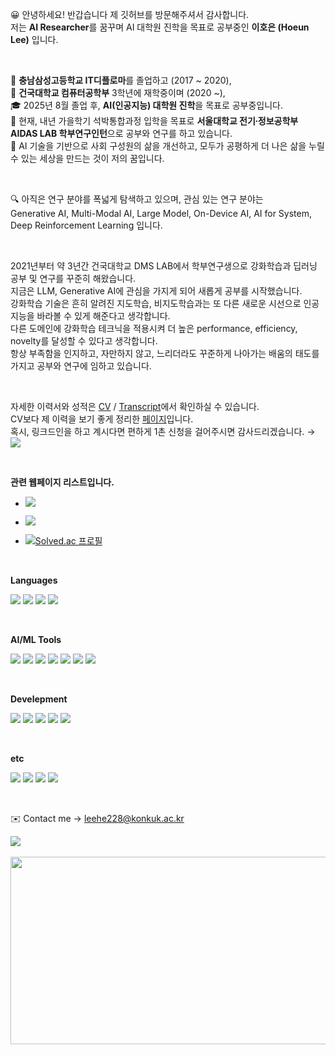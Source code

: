 😀 안녕하세요! 반갑습니다 제 깃허브를 방문해주셔서 감사합니다. <br>
저는 **AI Researcher**를 꿈꾸며 AI 대학원 진학을 목표로 공부중인 **이호은 (Hoeun Lee)** 입니다.

<br>

🏫 **충남삼성고등학교 IT디플로마**를 졸업하고 (2017 ~ 2020), <br>
🏢 **건국대학교 컴퓨터공학부** 3학년에 재학중이며 (2020 ~), <br>
🎓 2025년 8월 졸업 후, **AI(인공지능) 대학원 진학**을 목표로 공부중입니다. <br>
🔬 현재, 내년 가을학기 석박통합과정 입학을 목표로 **서울대학교 전기∙정보공학부 AIDAS LAB 학부연구인턴**으로 공부와 연구를 하고 있습니다. <br>
🌟 AI 기술을 기반으로 사회 구성원의 삶을 개선하고, 모두가 공평하게 더 나은 삶을 누릴 수 있는 세상을 만드는 것이 저의 꿈입니다.

<br>

🔍 아직은 연구 분야를 폭넓게 탐색하고 있으며, 관심 있는 연구 분야는 <br>
Generative AI, Multi-Modal AI, Large Model, On-Device AI, AI for System, Deep Reinforcement Learning 입니다.

<br>
 
2021년부터 약 3년간 건국대학교 DMS LAB에서 학부연구생으로 강화학습과 딥러닝 공부 및 연구를 꾸준히 해왔습니다. <br>
지금은 LLM, Generative AI에 관심을 가지게 되어 새롭게 공부를 시작했습니다. <br>
강화학습 기술은 흔히 알려진 지도학습, 비지도학습과는 또 다른 새로운 시선으로 인공지능을 바라볼 수 있게 해준다고 생각합니다. <br>
다른 도메인에 강화학습 테크닉을 적용시켜 더 높은 performance, efficiency, novelty를 달성할 수 있다고 생각합니다. <br>
항상 부족함을 인지하고, 자만하지 않고, 느리더라도 꾸준하게 나아가는 배움의 태도를 가지고 공부와 연구에 임하고 있습니다.

<br>

자세한 이력서와 성적은 [CV](https://github.com/leehe228/leehe228/blob/main/CV_HoeunLee.pdf) / [Transcript](https://github.com/leehe228/leehe228/blob/main/transcript_en_HoeunLee.pdf)에서 확인하실 수 있습니다. <br>
CV보다 제 이력을 보기 좋게 정리한 [페이지](https://github.com/leehe228/leehe228/blob/main/README_full.md)입니다. <br>
혹시, 링크드인을 하고 계시다면 편하게 1촌 신청을 걸어주시면 감사드리겠습니다. → <a href="https://www.linkedin.com/in/leehe228/" target="_blank"><img src="https://img.shields.io/badge/HoeunLee-0A66C2?style=flat-square&logo=Linkedin&logoColor=white"/></a>

<br>

**관련 웹페이지 리스트입니다.**
- <a href="https://scholar.google.com/citations?user=8ILu7yEAAAAJ&hl=ko&authuser=1" target="_blank"><img src="https://img.shields.io/badge/Google_Scholar-4285F4?style=flat-square&logo=Google&logoColor=white"/></a>

- <a href="https://deepdeepit.tistory.com" target="_blank"><img src="https://img.shields.io/badge/Tistory_Blog-000000?style=flat-square&logo=Tistory&logoColor=white"/></a>

- [![Solved.ac 프로필](http://mazassumnida.wtf/api/mini/generate_badge?boj=leehe228)](https://solved.ac/leehe228)

<br>

**Languages**
<p>
<img src="https://img.shields.io/badge/C/C++-A8B9CC?style=flat-square&logo=C&logoColor=white"/>

<img src="https://img.shields.io/badge/Python-3776AB?style=flat-square&logo=Python&logoColor=white"/>

<img src="https://img.shields.io/badge/Swift-F05138?style=flat-square&logo=Swift&logoColor=white"/>

<img src="https://img.shields.io/badge/LaTeX-008080?style=flat-square&logo=LaTeX&logoColor=white"/>
</p>
<br>

**AI/ML Tools**
<p>
<img src="https://img.shields.io/badge/PyTorch-EE4C2C?style=flat-square&logo=Pytorch&logoColor=white"/>

<img src="https://img.shields.io/badge/OpenCV-5C3EE8?style=flat-square&logo=Opencv&logoColor=white"/>

<img src="https://img.shields.io/badge/ML_Agents-000000?style=flat-square&logo=Unity&logoColor=white"/>

<img src="https://img.shields.io/badge/Isaac_Sim-76B900?style=flat-square&logo=Nvidia&logoColor=white"/>

<img src="https://img.shields.io/badge/Gymnasium-0081A5?style=flat-square&logo=OpenAIGym&logoColor=white"/>

<img src="https://img.shields.io/badge/GPT_API-412991?style=flat-square&logo=OpenAI&logoColor=white"/>

<img src="https://img.shields.io/badge/Anaconda-44A833?style=flat-square&logo=Anaconda&logoColor=white"/>
</p>
<br>

**Develepment**
<p>
<img src="https://img.shields.io/badge/Git-F05032?style=flat-square&logo=Git&logoColor=white"/>

<img src="https://img.shields.io/badge/Docker-2496ED?style=flat-square&logo=Docker&logoColor=white"/>

<img src="https://img.shields.io/badge/Django-092E20?style=flat-square&logo=Django&logoColor=white"/>

<img src="https://img.shields.io/badge/SwiftUI-04CBF7?style=flat-square&logo=Swift&logoColor=white"/>

<img src="https://img.shields.io/badge/Svelte-FF3E00?style=flat-square&logo=Svelte&logoColor=white"/>
</p>
<br>

**etc**
<p>
<img src="https://img.shields.io/badge/Github-181717?style=flat-square&logo=Github&logoColor=white"/>

<img src="https://img.shields.io/badge/Linux-FCC624?style=flat-square&logo=Linux&logoColor=white"/>

<img src="https://img.shields.io/badge/Ubuntu-E95420?style=flat-square&logo=Ubuntu&logoColor=white"/>

<img src="https://img.shields.io/badge/Figma-5551FF?style=flat-square&logo=Figma&logoColor=white"/>
</p>
<br>

✉️ Contact me → leehe228@konkuk.ac.kr 
<br>

<div>
<a href="https://hits.seeyoufarm.com">
<img src="https://hits.seeyoufarm.com/api/count/incr/badge.svg?url=https%3A%2F%2Fgithub.com%2Fleehe228%2Fhitcounter&count_bg=%2379C83D&title_bg=%23555555&icon=&icon_color=%23E7E7E7&title=hits&edge_flat=false"/></a>
</div>
<br>

<a href="https://github.com/devxb/gitanimals">
<img
  src="https://render.gitanimals.org/farms/leehe228"
  width="600"
  height="300"
/>
</a>
